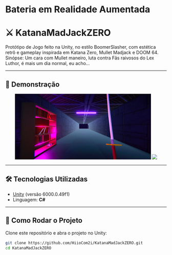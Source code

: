 # Bateria em Realidade Aumentada
# ⚔️ KatanaMadJackZERO

Protótipo de Jogo feito na Unity, no estilo BoomerSlasher, com estética retrô e gameplay inspirada em Katana Zero, Mullet Madjack e DOOM 64. Sinópse: Um cara com Mullet maneiro, luta contra Fãs raivosos do Lex Luthor, é mais um dia normal, eu acho...
 

---

## 📸 Demonstração


<p align="center">
  <img src="Assets/ReadmeAssets/KatanPrint.jpeg" width="425"/>
  <img src="Assets/ReadmeAssets/katanaaaa.gif" width="400"/>
</p>



---

## 🛠 Tecnologias Utilizadas

- [Unity](https://unity.com/) (versão 6000.0.49f1)
- Linguagem: **C#**


---

## 🚀 Como Rodar o Projeto

Clone este repositório e abra o projeto no Unity:

```bash
git clone https://github.com/HiioCom2i/KatanaMadJackZERO.git
cd KatanaMadJackZERO
